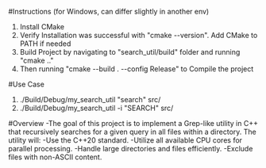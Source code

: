 #Instructions (for Windows, can differ slightly in another env)
1. Install CMake
2. Verify Installation was successful with "cmake --version". Add CMake to PATH if needed
3. Build Project by navigating to "search_util/build" folder and running "cmake .."
4. Then running "cmake --build . --config Release" to Compile the project


#Use Case
1. ./Build/Debug/my_search_util "search" src/
2. ./Build/Debug/my_search_util -i "SEARCH" src/

#Overview
-The goal of this project is to implement a Grep-like utility in C++ that recursively searches for a given query in all files within a directory. The utility will:
-Use the C++20 standard.
-Utilize all available CPU cores for parallel processing.
-Handle large directories and files efficiently.
-Exclude files with non-ASCII content.